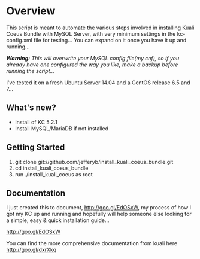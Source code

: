 # Overview

This script is meant to automate the various steps involved in installing Kuali Coeus Bundle with MySQL Server, with very minimum settings in the kc-config.xml file for testing... You can expand on it once you have it up and running...

**_Warning:_** _This will overwrite your MySQL config file(my.cnf), so if you already have one configured the way you like, make a backup before running the script..._

I've tested it on a fresh Ubuntu Server 14.04 and a CentOS release 6.5 and 7... 

## What's new?

* Install of KC 5.2.1
* Install MySQL/MariaDB if not installed

## Getting Started

1. git clone git://github.com/jefferyb/install_kuali_coeus_bundle.git
2. cd install_kuali_coeus_bundle
3. run ./install_kuali_coeus as root

## Documentation

I just created this to document, http://goo.gl/EdOSxW, my process of how I got my KC up and running and hopefully will help someone else looking for a simple, easy & quick installation guide...

http://goo.gl/EdOSxW

You can find the more comprehensive documentation from kuali here http://goo.gl/dxrXkq
